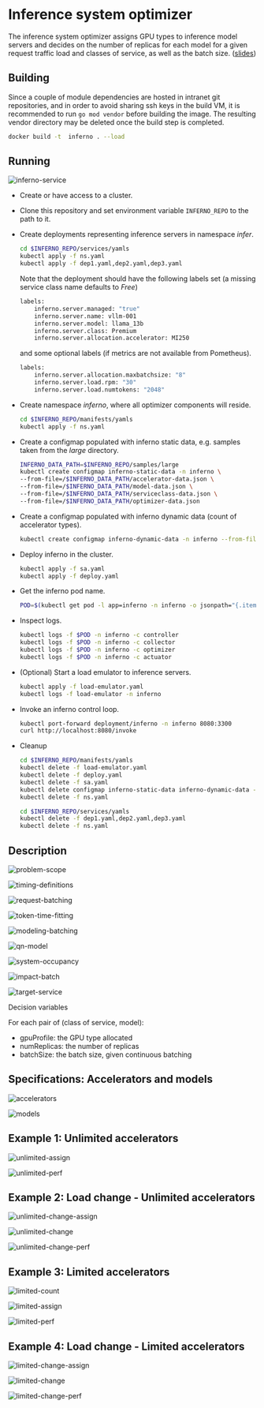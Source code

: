 # Inference system optimizer

The inference system optimizer assigns GPU types to inference model servers and decides on the number of replicas for each model for a given request traffic load and classes of service, as well as the batch size. ([slides](docs/slides/inferno-dynamic.pdf))

## Building

Since a couple of module dependencies are hosted in intranet git repositories, and in order to avoid sharing ssh keys in the build VM, it is recommended to run `go mod vendor` before building the image. The resulting vendor directory may be deleted once the build step is completed.

```bash
docker build -t  inferno . --load
```

## Running

![inferno-service](docs/slides/inferno-service.png)

- Create or have access to a cluster.
- Clone this repository and set environment variable `INFERNO_REPO` to the path to it.
- Create deployments representing inference servers in namespace *infer*.

    ```bash
    cd $INFERNO_REPO/services/yamls
    kubectl apply -f ns.yaml
    kubectl apply -f dep1.yaml,dep2.yaml,dep3.yaml
    ```

    Note that the deployment should have the following labels set (a missing service class name defaults to *Free*)

    ```bash
    labels:
        inferno.server.managed: "true"
        inferno.server.name: vllm-001
        inferno.server.model: llama_13b
        inferno.server.class: Premium
        inferno.server.allocation.accelerator: MI250
    ```

    and some optional labels (if metrics are not available from  Pometheus).

    ```bash
    labels:
        inferno.server.allocation.maxbatchsize: "8"
        inferno.server.load.rpm: "30"
        inferno.server.load.numtokens: "2048"
    ```

- Create namespace *inferno*, where all optimizer components will reside.

    ```bash
    cd $INFERNO_REPO/manifests/yamls
    kubectl apply -f ns.yaml
    ```

- Create a configmap populated with inferno static data, e.g. samples taken from the *large* directory.

    ```bash
    INFERNO_DATA_PATH=$INFERNO_REPO/samples/large
    kubectl create configmap inferno-static-data -n inferno \
    --from-file=/$INFERNO_DATA_PATH/accelerator-data.json \
    --from-file=/$INFERNO_DATA_PATH/model-data.json \
    --from-file=/$INFERNO_DATA_PATH/serviceclass-data.json \
    --from-file=/$INFERNO_DATA_PATH/optimizer-data.json
    ```

- Create a configmap populated with inferno dynamic data (count of accelerator types).

    ```bash
    kubectl create configmap inferno-dynamic-data -n inferno --from-file=/$INFERNO_DATA_PATH/capacity-data.json 
    ```

- Deploy inferno in the cluster.

    ```bash
    kubectl apply -f sa.yaml
    kubectl apply -f deploy.yaml
    ```

- Get the inferno pod name.

    ```bash
    POD=$(kubectl get pod -l app=inferno -n inferno -o jsonpath="{.items[0].metadata.name}")
    ```

- Inspect logs.

    ```bash
    kubectl logs -f $POD -n inferno -c controller
    kubectl logs -f $POD -n inferno -c collector
    kubectl logs -f $POD -n inferno -c optimizer
    kubectl logs -f $POD -n inferno -c actuator
    ```

- (Optional) Start a load emulator to inference servers.

    ```bash
    kubectl apply -f load-emulator.yaml
    kubectl logs -f load-emulator -n inferno
    ```

- Invoke an inferno control loop.

    ```bash
    kubectl port-forward deployment/inferno -n inferno 8080:3300
    curl http://localhost:8080/invoke
    ```

- Cleanup

    ```bash
    cd $INFERNO_REPO/manifests/yamls
    kubectl delete -f load-emulator.yaml
    kubectl delete -f deploy.yaml 
    kubectl delete -f sa.yaml
    kubectl delete configmap inferno-static-data inferno-dynamic-data -n inferno
    kubectl delete -f ns.yaml

    cd $INFERNO_REPO/services/yamls
    kubectl delete -f dep1.yaml,dep2.yaml,dep3.yaml
    kubectl delete -f ns.yaml
    ```

## Description

![problem-scope](docs/figs/Slide5.png)

![timing-definitions](docs/figs/Slide30.png)

![request-batching](docs/figs/Slide6.png)

![token-time-fitting](docs/figs/Slide7.png)

![modeling-batching](docs/figs/Slide9.png)

![qn-model](docs/figs/Slide8.png)

![system-occupancy](docs/figs/Slide32.png)

![impact-batch](docs/figs/Slide33.png)

![target-service](docs/figs/Slide34.png)

Decision variables

For each pair of (class of service, model):

- gpuProfile: the GPU type allocated
- numReplicas: the number of replicas
- batchSize: the batch size, given continuous batching

## Specifications: Accelerators and models

![accelerators](docs/figs/Slide13.png)

![models](docs/figs/Slide14.png)

## Example 1: Unlimited accelerators

![unlimited-assign](docs/figs/Slide16.png)

![unlimited-perf](docs/figs/Slide17.png)

## Example 2: Load change - Unlimited accelerators

![unlimited-change-assign](docs/figs/Slide19.png)

![unlimited-change](docs/figs/Slide20.png)

![unlimited-change-perf](docs/figs/Slide21.png)

## Example 3: Limited accelerators

![limited-count](docs/figs/Slide22.png)

![limited-assign](docs/figs/Slide23.png)

![limited-perf](docs/figs/Slide24.png)

## Example 4: Load change - Limited accelerators

![limited-change-assign](docs/figs/Slide26.png)

![limited-change](docs/figs/Slide27.png)

![limited-change-perf](docs/figs/Slide28.png)
